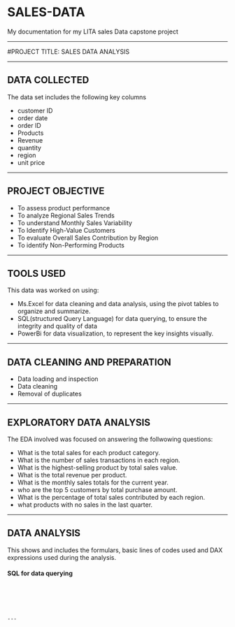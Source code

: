 # SALES-DATA
My documentation for my LITA sales Data capstone project

---

#PROJECT TITLE: SALES DATA ANALYSIS

---

## DATA COLLECTED
The data set includes the following key columns
- customer ID
- order date
- order ID
- Products
- Revenue
- quantity
- region
- unit price

---

## PROJECT OBJECTIVE
- To assess product performance
- To analyze Regional Sales Trends
- To understand Monthly Sales Variability
- To Identify High-Value Customers
- To evaluate Overall Sales Contribution by Region
- To identify Non-Performing Products

---

## TOOLS USED
This data was worked on using:
- Ms.Excel for data cleaning and data analysis, using the pivot tables to organize and summarize.
- SQL(structured Query Language) for data querying, to ensure the integrity and quality of data
- PowerBi for data visualization, to represent the key insights visually.

---

## DATA CLEANING AND PREPARATION
- Data loading and inspection
- Data cleaning
- Removal of duplicates

---

## EXPLORATORY DATA ANALYSIS
The EDA involved was focused on answering the follwowing questions:
- What is the total sales for each product category.
- What is the number of sales transactions in each region.
- What is the highest-selling product by total sales value.
- What is the total revenue per product.
- What is the monthly sales totals for the current year.
- who are the top 5 customers by total purchase amount.
- What is the percentage of total sales contributed by each region.
- what products with no sales in the last quarter.

---

## DATA ANALYSIS
This shows and includes the formulars, basic lines of codes used and DAX expressions used during the analysis.

#### SQL for data querying

```





---









